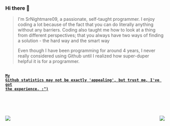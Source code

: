 ### Hi there 👋

>I'm SrNightmare09, a passionate, self-taught programmer. I enjoy coding a lot because of the fact that you can do literally anything without any barriers. Coding also taught me how to look at a thing from different perspectives; that you always have two ways of finding a solution - the hard way and the smart way
>
>Even though I have been programming for around 4 years, I never really considered using Github until I realized how super-duper helpful it is for a programmer.

##
#### <code><u>My Github statistics may not be exactly 'appealing', but trust me, I've got the experience. :^)
####
</u></code> <img src = "https://github-readme-stats.vercel.app/api?username=SrNightmare09&show_icons=true&theme=gotham&bg_color=0D1117&border_color=0D1117"><img src ="https://github-readme-stats.vercel.app/api/top-langs/?username=SrNightmare09&theme=gotham&bg_color=0D1117&border_color=0D1117&layout=compact" align = "right">

